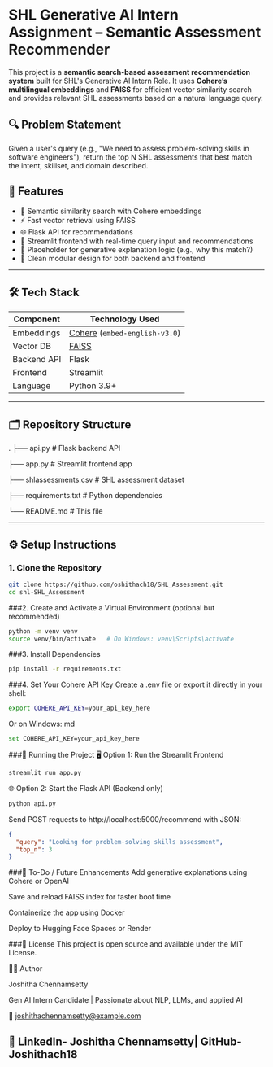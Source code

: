 # SHL Generative AI Intern Assignment – Semantic Assessment Recommender

This project is a **semantic search-based assessment recommendation system** built for SHL's Generative AI Intern Role. It uses **Cohere’s multilingual embeddings** and **FAISS** for efficient vector similarity search and provides relevant SHL assessments based on a natural language query.

## 🔍 Problem Statement

Given a user's query (e.g., "We need to assess problem-solving skills in software engineers"), return the top N SHL assessments that best match the intent, skillset, and domain described.

## 🚀 Features

- 🔎 Semantic similarity search with Cohere embeddings
- ⚡ Fast vector retrieval using FAISS
- 🌐 Flask API for recommendations
- 🧠 Streamlit frontend with real-time query input and recommendations
- 💬 Placeholder for generative explanation logic (e.g., why this match?)
- 📁 Clean modular design for both backend and frontend

---

## 🛠️ Tech Stack

| Component   | Technology Used           |
|-------------|---------------------------|
| Embeddings  | [Cohere](https://cohere.ai) (`embed-english-v3.0`) |
| Vector DB   | [FAISS](https://github.com/facebookresearch/faiss) |
| Backend API | Flask                     |
| Frontend    | Streamlit                 |
| Language    | Python 3.9+               |

---

## 🗂️ Repository Structure

.
├── api.py # Flask backend API

├── app.py # Streamlit frontend app

├── shlassessments.csv # SHL assessment dataset

├── requirements.txt # Python dependencies

└── README.md # This file


---

## ⚙️ Setup Instructions

### 1. Clone the Repository

```bash
git clone https://github.com/oshithach18/SHL_Assessment.git
cd shl-SHL_Assessment
```
###2. Create and Activate a Virtual Environment (optional but recommended)

```bash
python -m venv venv
source venv/bin/activate   # On Windows: venv\Scripts\activate
```
###3. Install Dependencies
```bash
pip install -r requirements.txt
```
###4. Set Your Cohere API Key
Create a .env file or export it directly in your shell:

```bash
export COHERE_API_KEY=your_api_key_here
```
Or on Windows:
md
```bash
set COHERE_API_KEY=your_api_key_here
```
###🧪 Running the Project
🖥️ Option 1: Run the Streamlit Frontend
```bash
streamlit run app.py
```
🌐 Option 2: Start the Flask API (Backend only)
```bash
python api.py
```
Send POST requests to http://localhost:5000/recommend with JSON:

```json
{
  "query": "Looking for problem-solving skills assessment",
  "top_n": 3
}
```

###📌 To-Do / Future Enhancements
 Add generative explanations using Cohere or OpenAI

 Save and reload FAISS index for faster boot time

 Containerize the app using Docker

 Deploy to Hugging Face Spaces or Render

###📄 License
This project is open source and available under the MIT License.

🙋‍♀️ Author

Joshitha Chennamsetty

Gen AI Intern Candidate | Passionate about NLP, LLMs, and applied AI

📧 joshithachennamsetty@example.com

🔗 LinkedIn- Joshitha Chennamsetty| GitHub- Joshithach18
---
